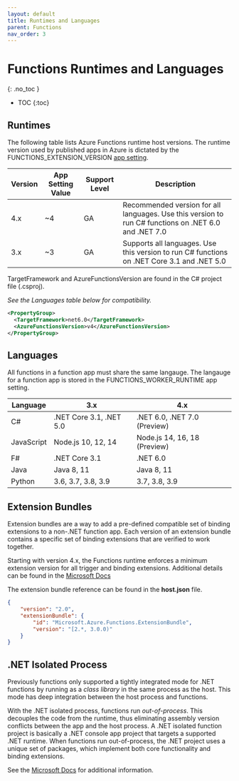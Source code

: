 ```yaml
---
layout: default
title: Runtimes and Languages
parent: Functions
nav_order: 3
---
```


# Functions Runtimes and Languages
{: .no_toc }

- TOC
{:toc}

## Runtimes

The following table lists Azure Functions runtime host versions. The runtime 
version used by published apps in Azure is dictated by the 
FUNCTIONS_EXTENSION_VERSION 
[app setting](https://docs.microsoft.com/en-us/azure/azure-functions/functions-app-settings#functions_worker_runtime).

| Version   | App Setting Value   | Support Level | Description | 
| --------- | ------------------- | ------------- | ----------- |
| 4.x       | ~4                  | GA            | Recommended version for all languages. Use this version to run C# functions on .NET 6.0 and .NET 7.0 | 
| 3.x       | ~3                  | GA            | Supports all languages. Use this version to run C# functions on .NET Core 3.1 and .NET 5.0 | 

TargetFramework and AzureFunctionsVersion are found in the C# project 
file (.csproj).

*See the Languages table below for compatibility.*

``` xml
<PropertyGroup>
  <TargetFramework>net6.0</TargetFramework>
  <AzureFunctionsVersion>v4</AzureFunctionsVersion>
</PropertyGroup>
```

## Languages

All functions in a function app must share the same langauge. The langauge 
for a function app is stored in the FUNCTIONS_WORKER_RUNTIME app setting.

| Language      | 3.x                       | 4.x | 
| ------------- | ------------------------- | ---------------------------- |
| C#            | .NET Core 3.1, .NET 5.0   | .NET 6.0, .NET 7.0 (Preview) | 
| JavaScript    | Node.js 10, 12, 14        | Node.js 14, 16, 18 (Preview) | 
| F#            | .NET Core 3.1             | .NET 6.0 | 
| Java          | Java 8, 11                | Java 8, 11 | 
| Python        | 3.6, 3.7, 3.8, 3.9        | 3.7, 3.8, 3.9 | 

## Extension Bundles

Extension bundles are a way to add a pre-defined compatible set of binding 
extensions to a non-.NET function app. Each version of an extension bundle 
contains a specific set of binding extensions that are verified to work 
together.

Starting with version 4.x, the Functions runtime enforces a minimum 
extension version for all trigger and binding extensions. Additional details 
can be found in the 
[Microsoft Docs](https://docs.microsoft.com/en-us/azure/azure-functions/functions-versions?tabs=azure-cli%2Cin-process%2Cv4&pivots=programming-language-csharp#minimum-extension-versions)

The extension bundle reference can be found in the **host.json** file.

``` json 
{
    "version": "2.0",
    "extensionBundle": {
        "id": "Microsoft.Azure.Functions.ExtensionBundle",
        "version": "[2.*, 3.0.0)"
    }
}
```
## .NET Isolated Process

Previously functions only supported a tightly integrated mode for .NET 
functions by running as a *class library* in the same process as the host. 
This mode has deep integration between the host process and functions. 

With the .NET isolated process, functions run *out-of-process*. This 
decouples the code from the runtime, thus eliminating assembly version 
conflicts between the app and the host process. A .NET isolated function 
project is basically a .NET console app project that targets a 
supported .NET runtime. When functions run out-of-process, the .NET 
project uses a unique set of packages, which implement both core 
functionality and binding extensions.

See the 
[Microsoft Docs](https://docs.microsoft.com/en-us/azure/azure-functions/dotnet-isolated-process-guide)
for additional information.
